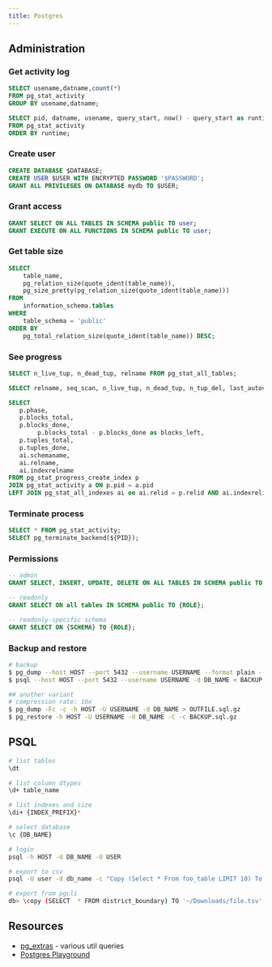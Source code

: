 ```yaml
---
title: Postgres
---
```


## Administration

### Get activity log

```sql
SELECT usename,datname,count(*)
FROM pg_stat_activity
GROUP BY usename,datname;

SELECT pid, datname, usename, query_start, now() - query_start as runtime, query
FROM pg_stat_activity
ORDER BY runtime;
```

### Create user

```sql
CREATE DATABASE $DATABASE;
CREATE USER $USER WITH ENCRYPTED PASSWORD '$PASSWORD';
GRANT ALL PRIVILEGES ON DATABASE mydb TO $USER;
```

### Grant access

```sql
GRANT SELECT ON ALL TABLES IN SCHEMA public TO user;
GRANT EXECUTE ON ALL FUNCTIONS IN SCHEMA public TO user;
```

### Get table size

```sql
SELECT
    table_name,
    pg_relation_size(quote_ident(table_name)),
    pg_size_pretty(pg_relation_size(quote_ident(table_name)))
FROM
    information_schema.tables
WHERE
    table_schema = 'public'
ORDER BY
    pg_total_relation_size(quote_ident(table_name)) DESC;
```

### See progress

```sql
SELECT n_live_tup, n_dead_tup, relname FROM pg_stat_all_tables;

SELECT relname, seq_scan, n_live_tup, n_dead_tup, n_tup_del, last_autovacuum, last_autoanalyze, autovacuum_count, autovacuum_count FROM pg_stat_user_tables;

SELECT
   p.phase,
   p.blocks_total,
   p.blocks_done,
        p.blocks_total - p.blocks_done as blocks_left,
   p.tuples_total,
   p.tuples_done,
   ai.schemaname,
   ai.relname,
   ai.indexrelname
FROM pg_stat_progress_create_index p
JOIN pg_stat_activity a ON p.pid = a.pid
LEFT JOIN pg_stat_all_indexes ai on ai.relid = p.relid AND ai.indexrelid = p.index_relid;
```

### Terminate process

```sql
SELECT * FROM pg_stat_activity;
SELECT pg_terminate_backend(${PID});
```

### Permissions

```sql
-- admin
GRANT SELECT, INSERT, UPDATE, DELETE ON ALL TABLES IN SCHEMA public TO {ROLE};

-- readonly
GRANT SELECT ON all tables IN SCHEMA public TO {ROLE};

-- readonly-specific schema
GRANT SELECT ON {SCHEMA} TO {ROLE};
```

### Backup and restore

```bash
# backup
$ pg_dump --host HOST --port 5432 --username USERNAME --format plain --verbose --file OUTFILE.sql --table public.TABLE_NAME DB_NAME
$ psql --host HOST --port 5432 --username USERNAME -d DB_NAME < BACKUP.sql

## another variant
# compression rate: 10x
$ pg_dump -Fc -c -h HOST -U USERNAME -d DB_NAME > OUTFILE.sql.gz
$ pg_restore -h HOST -U USERNAME -d DB_NAME -C -c BACKUP.sql.gz
```

## PSQL

```bash
# list tables
\dt

# list column dtypes
\d+ table_name

# list indexes and size
\di+ {INDEX_PREFIX}*

# select database
\c {DB_NAME}

# login
psql -h HOST -d DB_NAME -U USER

# export to csv
psql -U user -d db_name -c "Copy (Select * From foo_table LIMIT 10) To STDOUT With CSV HEADER DELIMITER E'\t';" > foo_data.tsv

# export from pgcli
db> \copy (SELECT  * FROM district_boundary) TO '~/Downloads/file.tsv' WITH (FORMAT CSV, HEADER, DELIMITER E'\t')
```

## Resources

- [pg_extras](https://github.com/pawurb/python-pg-extras/tree/master/pg_extras/queries) - various util queries
- [Postgres Playground](https://www.crunchydata.com/developers/tutorials)
